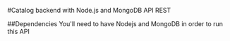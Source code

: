 #Catalog backend with Node.js and MongoDB API REST

##Dependencies
You'll need to have Nodejs and MongoDB in order to run this API